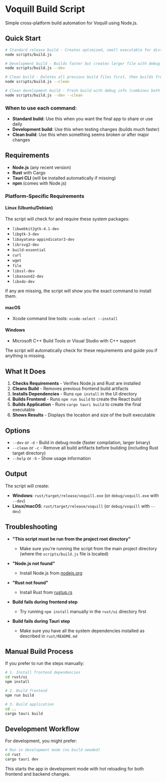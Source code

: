 # Voquill Build Script

Simple cross-platform build automation for Voquill using Node.js.

## Quick Start

```bash
# Standard release build - Creates optimized, small executable for distribution
node scripts/build.js

# Development build - Builds faster but creates larger file with debug info
node scripts/build.js --dev

# Clean build - Deletes all previous build files first, then builds fresh
node scripts/build.js --clean

# Clean development build - Fresh build with debug info (combines both above)
node scripts/build.js --dev --clean
```

### When to use each command:
- **Standard build**: Use this when you want the final app to share or use daily
- **Development build**: Use this when testing changes (builds much faster)
- **Clean build**: Use this when something seems broken or after major changes

## Requirements

- **Node.js** (any recent version)
- **Rust** with Cargo
- **Tauri CLI** (will be installed automatically if missing)
- **npm** (comes with Node.js)

### Platform-Specific Requirements

#### Linux (Ubuntu/Debian)
The script will check for and require these system packages:
- `libwebkit2gtk-4.1-dev`
- `libgtk-3-dev`
- `libayatana-appindicator3-dev`
- `librsvg2-dev`
- `build-essential`
- `curl`
- `wget`
- `file`
- `libssl-dev`
- `libasound2-dev`
- `libxdo-dev`

If any are missing, the script will show you the exact command to install them.

#### macOS
- Xcode command line tools: `xcode-select --install`

#### Windows
- Microsoft C++ Build Tools or Visual Studio with C++ support

The script will automatically check for these requirements and guide you if anything is missing.

## What It Does

1. **Checks Requirements** - Verifies Node.js and Rust are installed
2. **Cleans Build** - Removes previous frontend build artifacts
3. **Installs Dependencies** - Runs `npm install` in the UI directory
4. **Builds Frontend** - Runs `npm run build` to create the React build
5. **Builds Application** - Runs `cargo tauri build` to create the final executable
6. **Shows Results** - Displays the location and size of the built executable

## Options

- `--dev` or `-d` - Build in debug mode (faster compilation, larger binary)
- `--clean` or `-c` - Remove all build artifacts before building (including Rust target directory)
- `--help` or `-h` - Show usage information

## Output

The script will create:
- **Windows**: `rust/target/release/voquill.exe` (or `debug/voquill.exe` with `--dev`)
- **Linux/macOS**: `rust/target/release/voquill` (or `debug/voquill` with `--dev`)

## Troubleshooting

- **"This script must be run from the project root directory"**
  - Make sure you're running the script from the main project directory (where the `scripts/build.js` file is located)

- **"Node.js not found"**
  - Install Node.js from [nodejs.org](https://nodejs.org/)

- **"Rust not found"**
  - Install Rust from [rustup.rs](https://rustup.rs/)

- **Build fails during frontend step**
  - Try running `npm install` manually in the `rust/ui` directory first

- **Build fails during Tauri step**
  - Make sure you have all the system dependencies installed as described in `rust/README.md`

## Manual Build Process

If you prefer to run the steps manually:

```bash
# 1. Install frontend dependencies
cd rust/ui
npm install

# 2. Build frontend
npm run build

# 3. Build application
cd ..
cargo tauri build
```

## Development Workflow

For development, you might prefer:

```bash
# Run in development mode (no build needed)
cd rust
cargo tauri dev
```

This starts the app in development mode with hot reloading for both frontend and backend changes.
